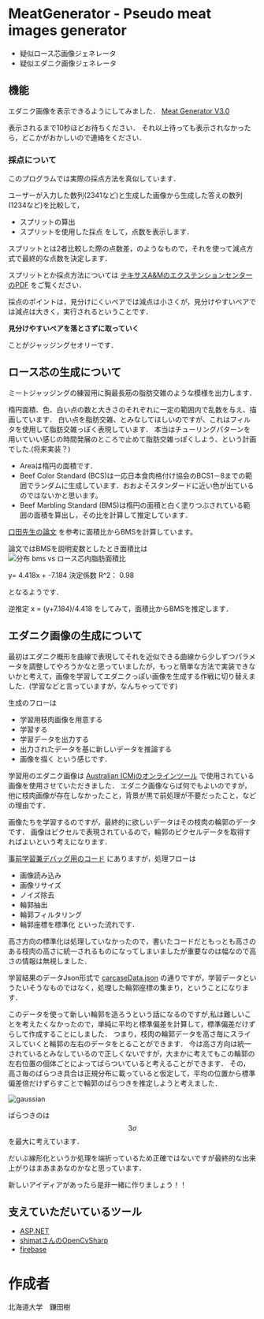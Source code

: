 # MeatGenerator - Pseudo meat images generator

- 疑似ロース芯画像ジェネレータ
- 疑似エダニク画像ジェネレータ

## 機能
エダニク画像を表示できるようにしてみました．
[Meat Generator V3.0](https://japanicmj-meatgenerator.firebaseapp.com/)

表示されるまで10秒ほどお待ちください．
それ以上待っても表示されなかったら，どこかがおかしいので連絡をください．

### 採点について
このプログラムでは実際の採点方法を真似しています．

ユーザーが入力した数列(2341など)と生成した画像から生成した答えの数列(1234など)を比較して，
- スプリットの算出
- スプリットを使用した採点
をして，点数を表示します．

スプリットとは2者比較した際の点数差，のようなもので，それを使って減点方式で最終的な点数を決定します．

スプリットとか採点方法については
[テキサスA&MのエクステンションセンターのPDF](https://texas4-h.tamu.edu/wp-content/uploads/2015/09/photo_judging_contest_reasons2.pdf)
をご覧ください．

採点のポイントは，見分けにくいペアでは減点は小さくが，見分けやすいペアでは減点は大きく，実行されるということです．

__見分けやすいペアを落とさずに取っていく__

ことがジャッジングセオリーです．

## ロース芯の生成について

ミートジャッジングの練習用に胸最長筋の脂肪交雑のような模様を出力します．

楕円面積、色、白い点の数と大きさのそれぞれに一定の範囲内で乱数を与え、描画しています．
白い点を脂肪交雑、とみなしてほしいのですが、これはフィルタを使用して脂肪交雑っぽく表現しています．
本当はチューリングパターンを用いていい感じの時間発展のところで止めて脂肪交雑っぽくしよう、という計画でした.(将来実装？)

- Areaは楕円の面積です．
- Beef Color Standard (BCS)は一応日本食肉格付け協会のBCS1－8までの範囲でランダムに生成しています．おおよそスタンダードに近い色が出ているのではないかと思います。
- Beef Marbling Standard (BMS)は楕円の面積と白く塗りつぶされている範囲の面積を算出し，その比を計算して推定しています．

[口田先生の論文](https://www.jstage.jst.go.jp/article/chikusan1924/68/9/68_9_853/_article/-char/ja/)
を参考に面積比からBMSを計算しています。

論文ではBMSを説明変数としたとき面積比は
![分布 bms vs ロース芯内脂肪面積比](https://user-images.githubusercontent.com/47586322/149666629-f2e647a6-e9ce-4e91-b6cc-fbfb4ca0f16f.png)

y= 4.418x + -7.184
決定係数 R^2：  0.98

となるようです．

逆推定
x = (y+7.184)/4.418
をしてみて，面積比からBMSを推定します．

## エダニク画像の生成について
最初はエダニク概形を曲線で表現してそれを近似できる曲線から少しずつパラメータを調整してやろうかなと思っていましたが，もっと簡単な方法で実装できないかと考えて，画像を学習してエダニクっぽい画像を生成する作戦に切り替えました．(学習などと言っていますが，なんちゃってです)

生成のフローは
- 学習用枝肉画像を用意する
- 学習する
- 学習データを出力する
- 出力されたデータを基に新しいデータを推論する
- 画像を描く
という感じです．

学習用のエダニク画像は
[Australian ICMjのオンラインツール]()
で使用されている画像を使用させていただきました．
エダニク画像ならば何でもよいのですが，他に枝肉画像が存在しなかったこと，背景が黒で前処理が不要だったこと，などの理由です．

画像たちを学習するのですが，最終的に欲しいデータはその枝肉の輪郭のデータです．
画像はピクセルで表現されているので，輪郭のピクセルデータを取得すればよいという考えになります．

[事前学習兼デバッグ用のコード](tools/CarcaseGeneratorPre/Program.cs)
にありますが，処理フローは
- 画像読み込み
- 画像リサイズ
- ノイズ除去
- 輪郭抽出
- 輪郭フィルタリング
- 輪郭座標を標準化
といった流れです．

高さ方向の標準化は処理していなかったので，書いたコードだともっとも高さのある枝肉の高さに統一されるものになってしまいましたが重要なのは幅なので高さの情報は無視しました．

学習結果のデータJson形式で
[carcaseData.json](JapaneseIcmj/wwwroot/json/carcaseData.json)
の通りですが，学習データというたいそうなものではなく，処理した輪郭座標の集まり，ということになります．


このデータを使って新しい輪郭を造ろうという話になるのですが,私は難しいことを考えたくなかったので，単純に平均と標準偏差を計算して，標準偏差だけずらして作成することにしました．
つまり，枝肉の輪郭データを高さ毎にスライスしていくと輪郭の左右のデータをとることができます．
今は高さ方向は統一されているとみなしているので正しくないですが，大まかに考えてもこの輪郭の左右位置の個体ごとによってばらついていると考えることができます．
その，高さ毎のばらつき具合は正規分布に載っていると仮定して，平均の位置から標準偏差倍だけずらすことで輪郭のばらつきを推定しようと考えました．

![gaussian](https://user-images.githubusercontent.com/47586322/152668979-dda05f4d-42a8-446a-99d2-11095cc387e9.png)

ばらつきのは
$$3\sigma$$
を最大に考えています．

だいぶ線形化というか処理を端折っているため正確ではないですが最終的な出来上がりはまあまあなのかなと思っています．

新しいアイディアがあったら是非一緒に作りましょう！！

## 支えていただいているツール
- [ASP.NET](https://dotnet.microsoft.com/en-us/apps/aspnet)
- [shimatさんのOpenCvSharp](https://github.com/shimat/opencvsharp)
- [firebase](https://firebase.google.com/)

# 作成者
北海道大学　鎌田樹
